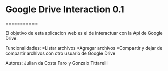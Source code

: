 # Google Drive Interaction 0.1

===========

El objetivo de esta aplicacion web es el de interactuar con la Api de Google Drive:

Funcionalidades:
	*Listar archivos
 	*Agregar archivos
 	*Compartir y dejar de compartir archivos con otro usuario de Google Drive

 Autores: Julian da Costa Faro y Gonzalo Tittarelli
